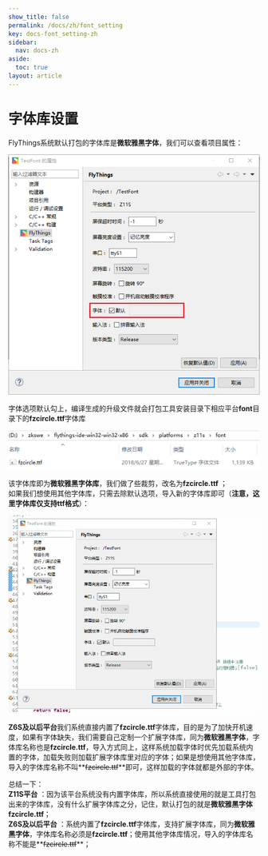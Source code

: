 ```yaml
---
show_title: false
permalink: /docs/zh/font_setting
key: docs-font_setting-zh
sidebar:
  nav: docs-zh
aside:
  toc: true
layout: article
---
```


# 字体库设置
FlyThings系统默认打包的字体库是**微软雅黑字体**，我们可以查看项目属性：

![](images/font_setting.png)

字体选项默认勾上，编译生成的升级文件就会打包工具安装目录下相应平台**font**目录下的**fzcircle.ttf**字体库

![](images/font_path.png)

该字体库即为**微软雅黑字体库**，我们做了些裁剪，改名为**fzcircle.ttf** ；<br/>
如果我们想使用其他字体库，只需去除默认选项，导入新的字体库即可（**注意，这里字体库仅支持ttf格式**）：

![](images/load_ttf.gif)

**Z6S及以后平台**我们系统直接内置了**fzcircle.ttf**字体库，目的是为了加快开机速度，如果有字体缺失，我们需要自己定制一个扩展字体库，同为**微软雅黑字体**，字体库名称也是**fzcircle.ttf**，导入方式同上，这样系统加载字体时优先加载系统内置的字体，加载失败则加载扩展字体库里对应的字体；如果是想使用其他字体库，导入的字体库名称不叫**~~fzcircle.ttf~~**即可，这样加载的字体就都是外部的字体。<br/>

总结一下：<br/>
**Z11S平台** ：因为该平台系统没有内置字体库，所以系统直接使用的就是工具打包出来的字体库，没有什么扩展字体库之分，记住，默认打包的就是**微软雅黑字体 fzcircle.ttf**； <br/>
**Z6S及以后平台** ：系统内置了**fzcircle.ttf**字体库，支持扩展字体库，同为**微软雅黑字体**，字体库名称必须是**fzcircle.ttf**；使用其他字体库情况，导入的字体库名称不能是**~~fzcircle.ttf~~**；